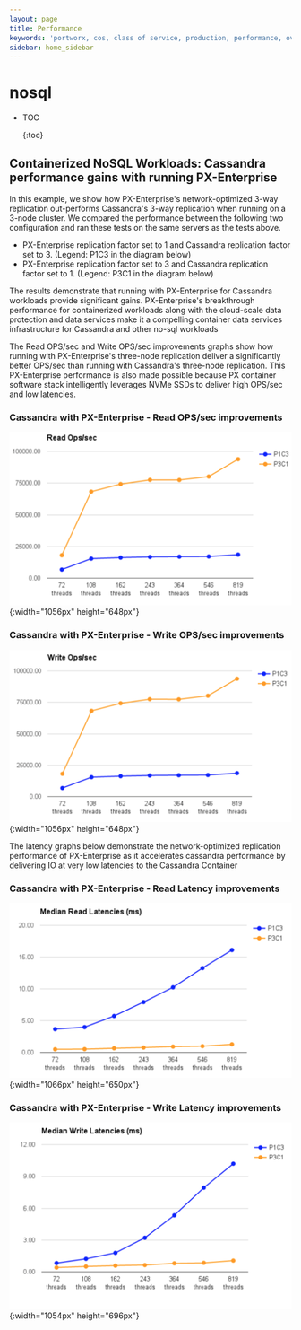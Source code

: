 ```yaml
---
layout: page
title: Performance
keywords: 'portworx, cos, class of service, production, performance, overhead'
sidebar: home_sidebar
---
```


# nosql

* TOC

  {:toc}

## Containerized NoSQL Workloads: Cassandra performance gains with running PX-Enterprise

In this example, we show how PX-Enterprise's network-optimized 3-way replication out-performs Cassandra's 3-way replication when running on a 3-node cluster. We compared the performance between the following two configuration and ran these tests on the same servers as the tests above.

* PX-Enterprise replication factor set to 1 and Cassandra replication factor set to 3. \(Legend: P1C3 in the diagram below\)     
* PX-Enterprise replication factor set to 3 and Cassandra replication factor set to 1. \(Legend: P3C1 in the diagram below\)

The results demonstrate that running with PX-Enterprise for Cassandra workloads provide significant gains. PX-Enterprise's breakthrough performance for containerized workloads along with the cloud-scale data protection and data services make it a compelling container data services infrastructure for Cassandra and other no-sql workloads

The Read OPS/sec and Write OPS/sec improvements graphs show how running with PX-Enterprise's three-node replication deliver a significantly better OPS/sec than running with Cassandra's three-node replication. This PX-Enterprise performance is also made possible because PX container software stack intelligently leverages NVMe SSDs to deliver high OPS/sec and low latencies.

### Cassandra with PX-Enterprise - Read OPS/sec improvements

![Cassandra Reads Ops](../../.gitbook/assets/cassandra-px-read-ops.png){:width="1056px" height="648px"}

### Cassandra with PX-Enterprise - Write OPS/sec improvements

![Cassandra Writes Ops](../../.gitbook/assets/cassandra-px-write-ops.png){:width="1056px" height="648px"}

The latency graphs below demonstrate the network-optimized replication performance of PX-Enterprise as it accelerates cassandra performance by delivering IO at very low latencies to the Cassandra Container

### Cassandra with PX-Enterprise - Read Latency improvements

![Cassandra Read Lats](../../.gitbook/assets/cassandra-px-read-latencies.png){:width="1066px" height="650px"}

### Cassandra with PX-Enterprise - Write Latency improvements

![Cassandra Write Lats](../../.gitbook/assets/cassandra-px-write-latencies.png){:width="1054px" height="696px"}

